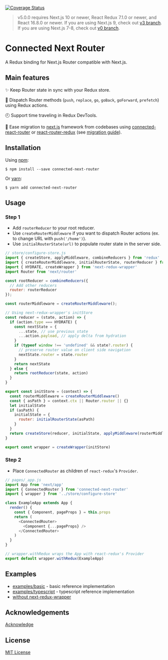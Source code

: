 [![Coverage Status](https://coveralls.io/repos/github/danielr18/connected-next-router/badge.svg?branch=test-github-action)](https://coveralls.io/github/danielr18/connected-next-router?branch=test-github-action)

> v5.0.0 requires Next.js 10 or newer, React Redux 7.1.0 or newer, and React 16.8.0 or newer. If you are using Next.js 9, check out [v3 branch](https://github.com/danielr18/connected-next-router/tree/v3). If you are using Next.js 7-8, check out [v0 branch](https://github.com/danielr18/connected-next-router/tree/v0).

# Connected Next Router

A Redux binding for Next.js Router compatible with Next.js.

## Main features

:sparkles: Keep Router state in sync with your Redux store.

:tada: Dispatch Router methods (`push`, `replace`, `go`, `goBack`, `goForward`, `prefetch`) using Redux actions.

:clock9: Support time traveling in Redux DevTools.

:gem: Ease migration to [next.js](https://github.com/zeit/next.js) framework from codebases using [connected-react-router](https://github.com/supasate/connected-react-router) or [react-router-redux](https://github.com/ReactTraining/react-router/tree/master/packages/react-router-redux) (see [migration guide](/MIGRATION.md)).

## Installation

Using [npm](https://www.npmjs.com/):

    $ npm install --save connected-next-router

Or [yarn](https://yarnpkg.com/):

    $ yarn add connected-next-router

## Usage

### Step 1

- Add `routerReducer` to your root reducer.
- Use `createRouterMiddleware` if you want to dispatch Router actions (ex. to change URL with `push('/home')`).
- Use `initialRouterState(url)` to populate router state in the server side.


```js
// store/configure-store.js
import { createStore, applyMiddleware, combineReducers } from 'redux'
import { createRouterMiddleware, initialRouterState, routerReducer } from 'connected-next-router'
import { HYDRATE, createWrapper } from 'next-redux-wrapper'
import Router from 'next/router'

const rootReducer = combineReducers({
  // Add other reducers
  router: routerReducer
});

const routerMiddleware = createRouterMiddleware();

// Using next-redux-wrapper's initStore
const reducer = (state, action) => {
  if (action.type === HYDRATE) {
    const nextState = {
      ...state, // use previous state
      ...action.payload, // apply delta from hydration
    }
    if (typeof window !== 'undefined' && state?.router) {
      // preserve router value on client side navigation
      nextState.router = state.router
    }
    return nextState
  } else {
    return rootReducer(state, action)
  }
}

export const initStore = (context) => {
  const routerMiddleware = createRouterMiddleware()
  const { asPath } = context.ctx || Router.router || {}
  let initialState
  if (asPath) {
    initialState = {
      router: initialRouterState(asPath)
    }
  }
  return createStore(reducer, initialState, applyMiddleware(routerMiddleware))
}

export const wrapper = createWrapper(initStore)
```

### Step 2

- Place `ConnectedRouter` as children of `react-redux`'s `Provider`.

```js
// pages/_app.js
import App from 'next/app'
import { ConnectedRouter } from 'connected-next-router'
import { wrapper } from '../store/configure-store'

class ExampleApp extends App {
  render() {
    const { Component, pageProps } = this.props
    return (
      <ConnectedRouter>
        <Component {...pageProps} />
      </ConnectedRouter>
    )
  }
}

// wrapper.withRedux wraps the App with react-redux's Provider
export default wrapper.withRedux(ExampleApp)
```

## Examples

- [examples/basic](/examples/basic) - basic reference implementation
- [examples/typescript](/examples/typescript) - typescript reference implementation
- [without next-redux-wrapper](https://github.com/danielr18/connected-next-router/issues/49)

## Acknowledgements

[Acknowledge](/ACKNOWLEDGE.md)

## License

[MIT License](/LICENSE)
